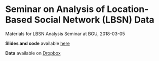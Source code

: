 # Seminar on Analysis of Location-Based Social Network (LBSN) Data

Materials for LBSN Analysis Seminar at BGU, 2018-03-05

**Slides and code** available [here](https://github.com/michaeldorman/LBSN_Analysis_Seminar/archive/master.zip)

**Data** available on [Dropbox](https://www.dropbox.com/s/6aix7tsx5jcn0vl/LBSN_Seminar_at_BGU_data.zip?dl=1)
